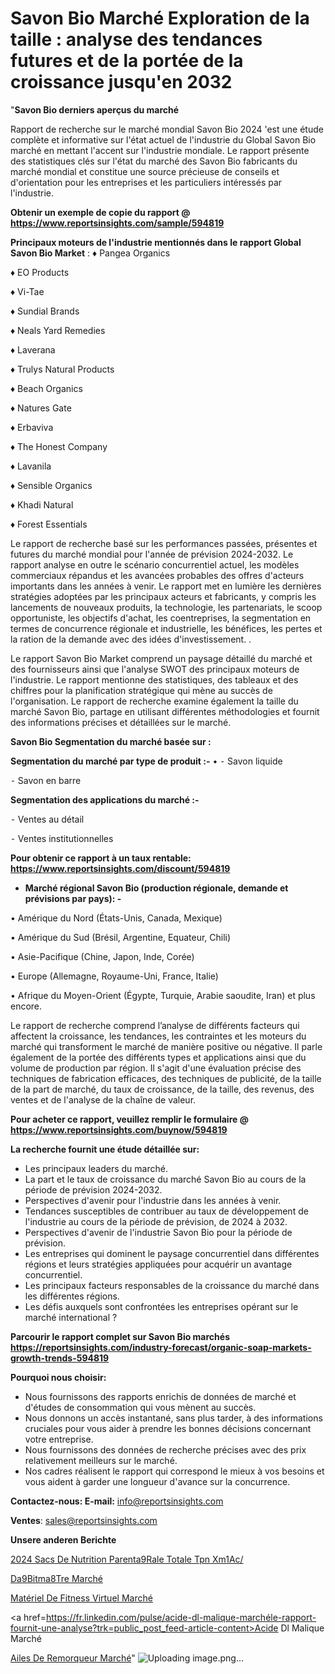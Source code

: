 # Savon Bio Marché Exploration de la taille : analyse des tendances futures et de la portée de la croissance jusqu'en 2032

"<strong>Savon Bio derniers aperçus du marché</strong>

Rapport de recherche sur le marché mondial Savon Bio 2024 'est une étude complète et informative sur l'état actuel de l'industrie du Global Savon Bio marché en mettant l'accent sur l'industrie mondiale. Le rapport présente des statistiques clés sur l'état du marché des Savon Bio fabricants du marché mondial et constitue une source précieuse de conseils et d'orientation pour les entreprises et les particuliers intéressés par l'industrie.

<strong>Obtenir un exemple de copie du rapport @ <a href=https://www.reportsinsights.com/sample/594819>https://www.reportsinsights.com/sample/594819</a></strong>

<strong>Principaux moteurs de l'industrie mentionnés dans le rapport Global Savon Bio Market</strong> :
♦ Pangea Organics

♦ EO Products

♦ Vi-Tae

♦ Sundial Brands

♦ Neals Yard Remedies

♦ Laverana

♦ Trulys Natural Products

♦ Beach Organics

♦ Natures Gate

♦ Erbaviva

♦ The Honest Company

♦ Lavanila

♦ Sensible Organics

♦ Khadi Natural

♦ Forest Essentials

Le rapport de recherche basé sur les performances passées, présentes et futures du marché mondial pour l'année de prévision 2024-2032. Le rapport analyse en outre le scénario concurrentiel actuel, les modèles commerciaux répandus et les avancées probables des offres d'acteurs importants dans les années à venir. Le rapport met en lumière les dernières stratégies adoptées par les principaux acteurs et fabricants, y compris les lancements de nouveaux produits, la technologie, les partenariats, le scoop opportuniste, les objectifs d'achat, les coentreprises, la segmentation en termes de concurrence régionale et industrielle, les bénéfices, les pertes et la ration de la demande avec des idées d'investissement. .

Le rapport Savon Bio Market comprend un paysage détaillé du marché et des fournisseurs ainsi que l'analyse SWOT des principaux moteurs de l'industrie. Le rapport mentionne des statistiques, des tableaux et des chiffres pour la planification stratégique qui mène au succès de l'organisation. Le rapport de recherche examine également la taille du marché Savon Bio, partage en utilisant différentes méthodologies et fournit des informations précises et détaillées sur le marché.

<strong>Savon Bio Segmentation du marché basée sur :</strong>

<strong>Segmentation du marché par type de produit :-</strong>
•
⁃ Savon liquide

⁃ Savon en barre

<strong>Segmentation des applications du marché :-</strong>

⁃ Ventes au détail

⁃ Ventes institutionnelles

<strong>Pour obtenir ce rapport à un taux rentable: <a href=https://www.reportsinsights.com/discount/594819>https://www.reportsinsights.com/discount/594819</a></strong>
<ul>
  <li><strong>Marché régional Savon Bio (production régionale, demande et prévisions par pays): -</strong></li>
</ul>
• Amérique du Nord (États-Unis, Canada, Mexique)

• Amérique du Sud (Brésil, Argentine, Equateur, Chili)

• Asie-Pacifique (Chine, Japon, Inde, Corée)

• Europe (Allemagne, Royaume-Uni, France, Italie)

• Afrique du Moyen-Orient (Égypte, Turquie, Arabie saoudite, Iran) et plus encore.

Le rapport de recherche comprend l’analyse de différents facteurs qui affectent la croissance, les tendances, les contraintes et les moteurs du marché qui transforment le marché de manière positive ou négative. Il parle également de la portée des différents types et applications ainsi que du volume de production par région. Il s'agit d'une évaluation précise des techniques de fabrication efficaces, des techniques de publicité, de la taille de la part de marché, du taux de croissance, de la taille, des revenus, des ventes et de l'analyse de la chaîne de valeur.

<strong>Pour acheter ce rapport, veuillez remplir le formulaire @   <a href=https://www.reportsinsights.com/buynow/594819>https://www.reportsinsights.com/buynow/594819</a></strong>

<strong>La recherche fournit une étude détaillée sur:</strong>
<ul>
  <li>Les principaux leaders du marché.</li>
  <li>La part et le taux de croissance du marché Savon Bio au cours de la période de prévision 2024-2032.</li>
  <li>Perspectives d'avenir pour l'industrie dans les années à venir.</li>
  <li>Tendances susceptibles de contribuer au taux de développement de l'industrie au cours de la période de prévision, de 2024 à 2032.</li>
  <li>Perspectives d'avenir de l'industrie Savon Bio pour la période de prévision.</li>
  <li>Les entreprises qui dominent le paysage concurrentiel dans différentes régions et leurs stratégies appliquées pour acquérir un avantage concurrentiel.</li>
  <li>Les principaux facteurs responsables de la croissance du marché dans les différentes régions.</li>
  <li>Les défis auxquels sont confrontées les entreprises opérant sur le marché international ?</li>
</ul>

<strong>Parcourir le rapport complet sur Savon Bio marchés <a href=https://reportsinsights.com/industry-forecast/organic-soap-markets-growth-trends-594819>https://reportsinsights.com/industry-forecast/organic-soap-markets-growth-trends-594819</a></strong>

<strong>Pourquoi nous choisir:</strong>
<ul>
  <li>Nous fournissons des rapports enrichis de données de marché et d'études de consommation qui vous mènent au succès.</li>
  <li>Nous donnons un accès instantané, sans plus tarder, à des informations cruciales pour vous aider à prendre les bonnes décisions concernant votre entreprise.</li>
  <li>Nous fournissons des données de recherche précises avec des prix relativement meilleurs sur le marché.</li>
  <li>Nos cadres réalisent le rapport qui correspond le mieux à vos besoins et vous aident à garder une longueur d'avance sur la concurrence.</li>
</ul>
<strong>Contactez-nous:
</strong><strong>E-mail:</strong> <a href=mailto:info@reportsinsights.com>info@reportsinsights.com</a>

<strong>Ventes</strong>: <a href=mailto:sales@reportsinsights.com>sales@reportsinsights.com</a>

<strong>Unsere anderen Berichte</strong>

<a href=https://www.linkedin.com/pulse/2024-sacs-de-nutrition-parent%C3%A9rale-totale-tpn-xm1ac/>2024 Sacs De Nutrition Parenta9Rale Totale Tpn Xm1Ac/</a>

<a href=https://www.linkedin.com/pulse/d%C3%A9bitm%C3%A8tre-march%C3%A9-2024-part-croissance-analyse-gswoc/>Da9Bitma8Tre Marché</a>

<a href=https://www.linkedin.com/pulse/matériel-de-fitness-virtuel-marchétaille-globale-3lnic/>Matériel De Fitness Virtuel Marché</a>

<a href=https://fr.linkedin.com/pulse/acide-dl-malique-marchéle-rapport-fournit-une-analyse?trk=public_post_feed-article-content>Acide Dl Malique Marché</a>

<a href=https://www.linkedin.com/pulse/ailes-de-remorqueur-march%C3%A9-analyse-historique-lguzf/>Ailes De Remorqueur Marché</a>"
![Uploading image.png…]()
